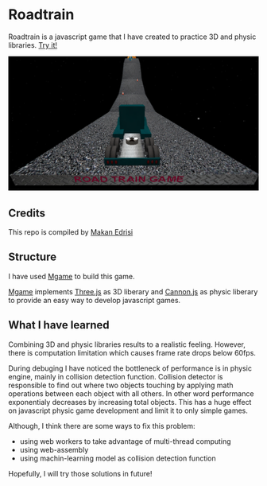 Roadtrain
===========
Roadtrain is a javascript game that I have created to practice 3D and physic libraries.
[Try it!](https://makannew.github.io/roadtrain/)

![roadtrain1](screenshots/image2.png)

## Credits

This repo is compiled by [Makan Edrisi](https://github.com/makannew)

## Structure
I have used [Mgame](https://github.com/makannew/MGame) to build this game. 

[Mgame](https://github.com/makannew/MGame) implements [Three.js](https://github.com/mrdoob/three.js) as 3D liberary and [Cannon.js](https://github.com/schteppe/cannon.js) as physic liberary to provide an easy way to develop javascript games.

## What I have learned
Combining 3D and physic libraries results to a realistic feeling. However, there is computation limitation which causes frame rate drops below 60fps.

During debuging I have noticed the bottleneck of performance is in physic engine, mainly in collision detection function.
Collision detector is responsible to find out where two objects touching by applying math operations between each object with all others. In other word performance exponentialy decreases by increasing total objects.
This has a huge effect on javascript physic game development and limit it to only simple games.

Although, I think there are some ways to fix this problem:
- using web workers to take advantage of multi-thread computing
- using web-assembly
- using machin-learning model as collision detection function

Hopefully, I will try those solutions in future!


